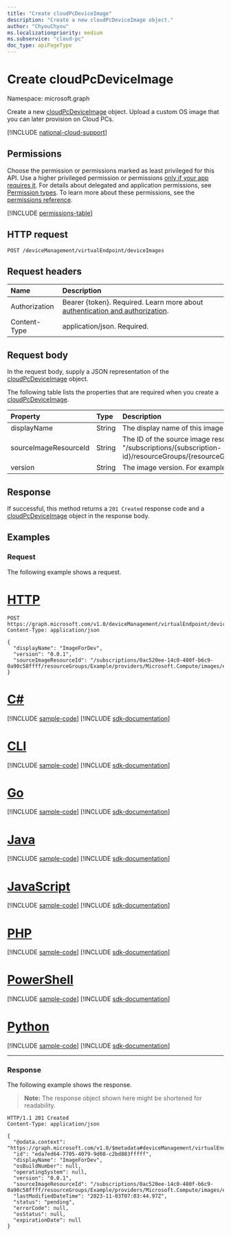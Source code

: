 ```yaml
---
title: "Create cloudPcDeviceImage"
description: "Create a new cloudPcDeviceImage object."
author: "ChyouChyou"
ms.localizationpriority: medium
ms.subservice: "cloud-pc"
doc_type: apiPageType
---
```


# Create cloudPcDeviceImage

Namespace: microsoft.graph

Create a new [cloudPcDeviceImage](../resources/cloudpcdeviceimage.md) object. Upload a custom OS image that you can later provision on Cloud PCs.

[!INCLUDE [national-cloud-support](../../includes/global-only.md)]

## Permissions

Choose the permission or permissions marked as least privileged for this API. Use a higher privileged permission or permissions [only if your app requires it](/graph/permissions-overview#best-practices-for-using-microsoft-graph-permissions). For details about delegated and application permissions, see [Permission types](/graph/permissions-overview#permission-types). To learn more about these permissions, see the [permissions reference](/graph/permissions-reference).

<!-- { "blockType": "permissions", "name": "virtualendpoint_post_deviceimages" } -->
[!INCLUDE [permissions-table](../includes/permissions/virtualendpoint-post-deviceimages-permissions.md)]

## HTTP request

<!-- {
  "blockType": "ignored"
}
-->

``` http
POST /deviceManagement/virtualEndpoint/deviceImages
```

## Request headers

| Name          | Description                |
| :------------ | :------------------------  |
| Authorization | Bearer {token}. Required. Learn more about [authentication and authorization](/graph/auth/auth-concepts). |
| Content-Type  | application/json. Required.|

## Request body

In the request body, supply a JSON representation of the [cloudPcDeviceImage](../resources/cloudpcdeviceimage.md) object.

The following table lists the properties that are required when you create a [cloudPcDeviceImage](../resources/cloudpcdeviceimage.md).

|Property|Type|Description|
|:---|:---|:---|
|displayName|String|The display name of this image.|
|sourceImageResourceId|String|The ID of the source image resource on Azure. The required ID format is: "/subscriptions/{subscription-id}/resourceGroups/{resourceGroupName}/providers/Microsoft.Compute/images/{imageName}".|
|version|String|The image version. For example, `0.0.1` and `1.5.13`.|

## Response

If successful, this method returns a `201 Created` response code and a [cloudPcDeviceImage](../resources/cloudpcdeviceimage.md) object in the response body.

## Examples

### Request

The following example shows a request.

# [HTTP](#tab/http)
<!-- {
  "blockType": "request",
  "name": "create_cloudpcdeviceimage_from_cloudpcdeviceimage"
}
-->

``` http
POST https://graph.microsoft.com/v1.0/deviceManagement/virtualEndpoint/deviceImages
Content-Type: application/json

{
  "displayName": "ImageForDev",
  "version": "0.0.1",
  "sourceImageResourceId": "/subscriptions/0ac520ee-14c0-480f-b6c9-0a90c58ffff/resourceGroups/Example/providers/Microsoft.Compute/images/exampleImage"
}
```

# [C#](#tab/csharp)
[!INCLUDE [sample-code](../includes/snippets/csharp/create-cloudpcdeviceimage-from-cloudpcdeviceimage-csharp-snippets.md)]
[!INCLUDE [sdk-documentation](../includes/snippets/snippets-sdk-documentation-link.md)]

# [CLI](#tab/cli)
[!INCLUDE [sample-code](../includes/snippets/cli/create-cloudpcdeviceimage-from-cloudpcdeviceimage-cli-snippets.md)]
[!INCLUDE [sdk-documentation](../includes/snippets/snippets-sdk-documentation-link.md)]

# [Go](#tab/go)
[!INCLUDE [sample-code](../includes/snippets/go/create-cloudpcdeviceimage-from-cloudpcdeviceimage-go-snippets.md)]
[!INCLUDE [sdk-documentation](../includes/snippets/snippets-sdk-documentation-link.md)]

# [Java](#tab/java)
[!INCLUDE [sample-code](../includes/snippets/java/create-cloudpcdeviceimage-from-cloudpcdeviceimage-java-snippets.md)]
[!INCLUDE [sdk-documentation](../includes/snippets/snippets-sdk-documentation-link.md)]

# [JavaScript](#tab/javascript)
[!INCLUDE [sample-code](../includes/snippets/javascript/create-cloudpcdeviceimage-from-cloudpcdeviceimage-javascript-snippets.md)]
[!INCLUDE [sdk-documentation](../includes/snippets/snippets-sdk-documentation-link.md)]

# [PHP](#tab/php)
[!INCLUDE [sample-code](../includes/snippets/php/create-cloudpcdeviceimage-from-cloudpcdeviceimage-php-snippets.md)]
[!INCLUDE [sdk-documentation](../includes/snippets/snippets-sdk-documentation-link.md)]

# [PowerShell](#tab/powershell)
[!INCLUDE [sample-code](../includes/snippets/powershell/create-cloudpcdeviceimage-from-cloudpcdeviceimage-powershell-snippets.md)]
[!INCLUDE [sdk-documentation](../includes/snippets/snippets-sdk-documentation-link.md)]

# [Python](#tab/python)
[!INCLUDE [sample-code](../includes/snippets/python/create-cloudpcdeviceimage-from-cloudpcdeviceimage-python-snippets.md)]
[!INCLUDE [sdk-documentation](../includes/snippets/snippets-sdk-documentation-link.md)]

---

### Response

The following example shows the response.

> **Note:** The response object shown here might be shortened for readability.
<!-- {
  "blockType": "response",
  "truncated": true,
  "@odata.type": "microsoft.graph.cloudPcDeviceImage"
}
-->

``` http
HTTP/1.1 201 Created
Content-Type: application/json

{
  "@odata.context": "https://graph.microsoft.com/v1.0/$metadata#deviceManagement/virtualEndpoint/deviceImages/$entity",
  "id": "eda7ed64-7705-4079-9d08-c2bd883fffff",
  "displayName": "ImageForDev",
  "osBuildNumber": null,
  "operatingSystem": null,
  "version": "0.0.1",
  "sourceImageResourceId": "/subscriptions/0ac520ee-14c0-480f-b6c9-0a90c58ffff/resourceGroups/Example/providers/Microsoft.Compute/images/exampleImageForDev",
  "lastModifiedDateTime": "2023-11-03T07:03:44.97Z",
  "status": "pending",
  "errorCode": null,
  "osStatus": null,
  "expirationDate": null
}
```
